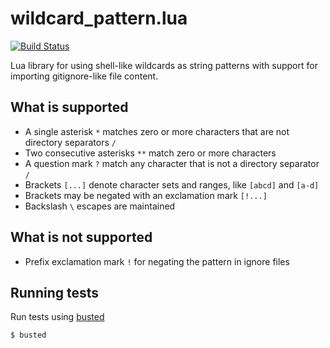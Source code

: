 # wildcard\_pattern.lua
[![Build Status](https://travis-ci.org/gilzoide/wildcard_pattern.lua.svg?branch=master)](https://travis-ci.org/gilzoide/wildcard_pattern.lua)

Lua library for using shell-like wildcards as string patterns with support for importing gitignore-like file content.



## What is supported
- A single asterisk `*` matches zero or more characters that are not directory separators `/`
- Two consecutive asterisks `**` match zero or more characters
- A question mark `?` match any character that is not a directory separator `/`
- Brackets `[...]` denote character sets and ranges, like `[abcd]` and `[a-d]`
- Brackets may be negated with an exclamation mark `[!...]`
- Backslash `\` escapes are maintained


## What is not supported
- Prefix exclamation mark `!` for negating the pattern in ignore files


## Running tests
Run tests using [busted](https://olivinelabs.com/busted/)

    $ busted

